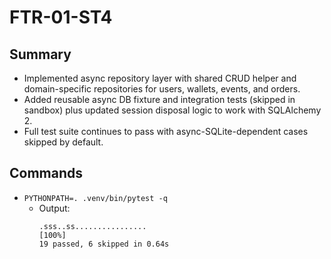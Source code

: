 # FTR-01-ST4

## Summary
- Implemented async repository layer with shared CRUD helper and domain-specific repositories for users, wallets, events, and orders.
- Added reusable async DB fixture and integration tests (skipped in sandbox) plus updated session disposal logic to work with SQLAlchemy 2.
- Full test suite continues to pass with async-SQLite-dependent cases skipped by default.

## Commands
- `PYTHONPATH=. .venv/bin/pytest -q`
  - Output:
    ```
    .sss..ss................                                                 [100%]
    19 passed, 6 skipped in 0.64s
    ```
